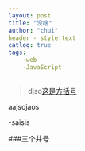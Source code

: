 ```yaml
---
layout: post
title: "没啥"
author: "chui"
header - style:text
catlog: true
tags:
    -web
    -JavaScript
---
```


>djso[这是方括号](https://zhuanglan.zhihu.com/p/373065151)

aajsojaos

-saisis

<a name="AAA"></a>
###三个井号
